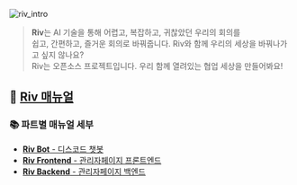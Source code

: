 ![riv_intro](https://github.com/user-attachments/assets/9fa89876-81e6-48f5-9a25-0f7bac497970)

> **Riv**는 AI 기술을 통해 어렵고, 복잡하고, 귀찮았던 우리의 회의를  
> 쉽고, 간편하고, 즐거운 회의로 바꿔줍니다. Riv와 함께 우리의 세상을 바꿔나가고 싶지 않나요?  
> Riv는 오픈소스 프로젝트입니다. 우리 함께 열려있는 협업 세상을 만들어봐요!  

## 📄 [**Riv 매뉴얼**](https://raw.githubusercontent.com/OpenRiv/.github/main/profile/docs/riv_manual.pdf)

### 📚 파트별 매뉴얼 세부
- [**Riv Bot** - 디스코드 챗봇](https://github.com/OpenRiv/riv-bot)
- [**Riv Frontend** - 관리자페이지 프론트엔드](https://github.com/OpenRiv/riv-frontend)
- [**Riv Backend** - 관리자페이지 백엔드](https://github.com/OpenRiv/riv-backend)
